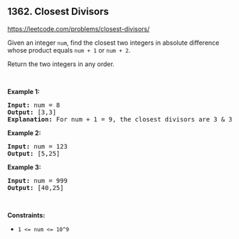 ## 1362. Closest Divisors

<https://leetcode.com/problems/closest-divisors/>

<div class="px-5 pt-4"><div class="flex"></div><div class="xFUwe" data-track-load="description_content"><p>Given an integer <code>num</code>, find the closest two integers in absolute difference whose product equals&nbsp;<code>num + 1</code>&nbsp;or <code>num + 2</code>.</p>

<p>Return the two integers in any order.</p>

<p>&nbsp;</p>
<p><strong class="example">Example 1:</strong></p>

<pre><strong>Input:</strong> num = 8
<strong>Output:</strong> [3,3]
<strong>Explanation:</strong> For num + 1 = 9, the closest divisors are 3 &amp; 3, for num + 2 = 10, the closest divisors are 2 &amp; 5, hence 3 &amp; 3 is chosen.
</pre>

<p><strong class="example">Example 2:</strong></p>

<pre><strong>Input:</strong> num = 123
<strong>Output:</strong> [5,25]
</pre>

<p><strong class="example">Example 3:</strong></p>

<pre><strong>Input:</strong> num = 999
<strong>Output:</strong> [40,25]
</pre>

<p>&nbsp;</p>
<p><strong>Constraints:</strong></p>

<ul>
 <li><code>1 &lt;= num &lt;= 10^9</code></li>
</ul>
</div></div>
